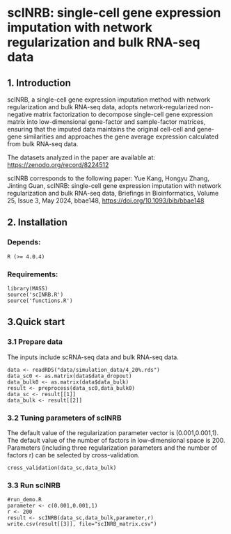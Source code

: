 # scINRB: single-cell gene expression imputation with network regularization and bulk RNA-seq data


## 1. Introduction

scINRB, a single-cell gene expression imputation method with network regularization and bulk RNA-seq data, adopts network-regularized non-negative matrix factorization to decompose single-cell gene expression matrix into low-dimensional gene-factor and sample-factor matrices, ensuring that the imputed data maintains the original cell-cell and gene-gene similarities and approaches the gene average expression calculated from bulk RNA-seq data.

The datasets analyzed in the paper are available at: https://zenodo.org/record/8224512

scINRB corresponds to the following paper:
Yue Kang, Hongyu Zhang, Jinting Guan, scINRB: single-cell gene expression imputation with network regularization and bulk RNA-seq data, Briefings in Bioinformatics, Volume 25, Issue 3, May 2024, bbae148, https://doi.org/10.1093/bib/bbae148

## 2. Installation

### Depends:
    R (>= 4.0.4) 
### Requirements:
    library(MASS)
    source('scINRB.R')
    source('functions.R')
## 3.Quick start


### 3.1 Prepare data
The inputs include scRNA-seq data and bulk RNA-seq data.

    data <- readRDS("data/simulation_data/4_20%.rds")
    data_sc0 <- as.matrix(data$data_dropout)
    data_bulk0 <- as.matrix(data$data_bulk)
    result <- preprocess(data_sc0,data_bulk0)
    data_sc <- result[[1]]
    data_bulk <- result[[2]]

### 3.2 Tuning parameters of scINRB
The default value of the regularization parameter vector is (0.001,0.001,1). The default value of the number of factors in low-dimensional space is 200. Parameters (including three regularization parameters and the number of factors r) can be selected by cross-validation.

    cross_validation(data_sc,data_bulk)
    
### 3.3 Run scINRB
    #run_demo.R
    parameter <- c(0.001,0.001,1) 
    r <- 200
    result <- scINRB(data_sc,data_bulk,parameter,r)
    write.csv(result[[3]], file="scINRB_matrix.csv")

 
